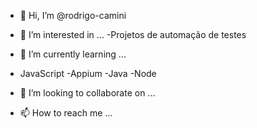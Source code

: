 - 👋 Hi, I’m @rodrigo-camini
- 👀 I’m interested in ...
 -Projetos de automação de testes

- 🌱 I’m currently learning ...
 - JavaScript
 -Appium
 -Java
 -Node

- 💞️ I’m looking to collaborate on ...
- 📫 How to reach me ...

<!---
rodrigo-camini/rodrigo-camini is a ✨ special ✨ repository because its `README.md` (this file) appears on your GitHub profile.
You can click the Preview link to take a look at your changes.
--->
